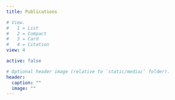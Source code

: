 ```yaml
---
title: Publications

# View.
#   1 = List
#   2 = Compact
#   3 = Card
#   4 = Citation
view: 4

active: false

# Optional header image (relative to `static/media/` folder).
header:
  caption: ""
  image: ""
---
```


